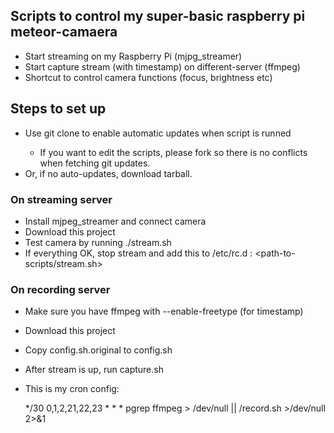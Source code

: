 ## Scripts to control my super-basic raspberry pi meteor-camaera

- Start streaming on my Raspberry Pi (mjpg_streamer)
- Start capture stream (with timestamp) on different-server (ffmpeg)
- Shortcut to control camera functions (focus, brightness etc)

## Steps to set up

- Use git clone <repo> to enable automatic updates when script is runned
    - If you want to edit the scripts, please fork so there is no conflicts when fetching git updates.
- Or, if no auto-updates, download tarball.

### On streaming server

- Install mjpeg_streamer and connect camera
- Download this project
- Test camera by running ./stream.sh
- If everything OK, stop stream and add this to /etc/rc.d : <path-to-scripts/stream.sh>


### On recording server

- Make sure you have ffmpeg with --enable-freetype (for timestamp)
- Download this project
- Copy config.sh.original to config.sh
- After stream is up, run capture.sh
- This is my cron config:

    */30 0,1,2,21,22,23 * * * pgrep ffmpeg > /dev/null || <Path-to-project>/record.sh >/dev/null 2>&1